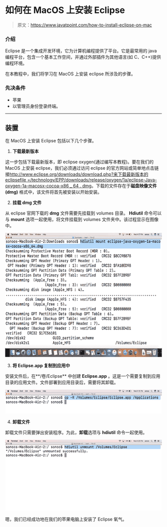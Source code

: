 # 如何在 MacOS 上安装 Eclipse

> 原文：<https://www.javatpoint.com/how-to-install-eclipse-on-mac>

### 介绍

Eclipse 是一个集成开发环境，它为计算机编程提供了平台。它是最常用的 java 编程平台，包含一个基本工作空间，并通过外部插件为其他语言(如 C、C++)提供编程环境。

在本教程中，我们将学习在 MacOS 上安装 eclipse 所涉及的步骤。

### 先决条件

*   苹果
*   以管理员身份登录终端。

* * *

## 装置

在 MacOS 上安装 Eclipse 包括以下几个步骤。

1) **下载最新版本**

这一步包括下载最新版本，即 eclipse oxygen(通过编写本教程)。要在我们的 MacOS 上安装 eclipse，我们必须通过访问 eclipse 的官方网站或简单地点击链接[http://www.eclipse.org/downloads/download.php?来下载最新版本的 eclipsefile =/technology/EPP/downloads/release/oxygen/1a/eclipse-Java-oxygen-1a-macosx-cocoa-x86 _ 64 . dmg](https://www.eclipse.org/downloads/download.php?file=/technology/epp/downloads/release/oxygen/1a/eclipse-java-oxygen-1a-macosx-cocoa-x86_64.dmg)。下载的文件存在于**磁盘映像文件(dmg)** 格式中，该文件将首先被安装以开始安装。

2) **挂载 dmg 文件**

从 eclipse 官网下载的 **dmg** 文件需要先挂载到 volumes 目录。 **Hdiutil** 命令可以与 **mount** 选项一起使用，将文件挂载到 volumes 文件夹中。该过程显示在图像中。

![Macos Eclipse 1](img/add3d7dc299ccc133328b0f4086040f9.png)

3) **将 Eclipse.app 复制到应用中**

安装文件后，在**/卷/Eclipse** 中创建 **Eclipse.app** 。这是一个需要复制到应用目录的应用文件。文件部署到应用目录后，需要将其卸载。

![Macos Eclipse 2](img/e0fa5d98c14d57bde032765a8a6f5128.png)

4) **卸载文件**

卸载文件只需要弹出安装程序。为此，**卸载**选项与 **hdiutil** 命令一起使用。

![Macos Eclipse 3](img/d4903d57ae4ae6bcfb5f382f51aa6d6b.png)

嗯，我们已经成功地在我们的苹果电脑上安装了 Eclipse 氧气。